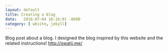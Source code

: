 ```yaml
---
layout: default
title: Creating a blog
date:   2018-07-04 16:16:01 -0600
category: [ wbsite, jekyll]
---
```


Blog post about a blog. I designed the blog inspired by this website and the related instructions!
http://swatij.me/
